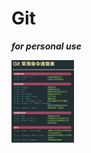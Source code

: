 # Git 

***for personal use***

<img src="https://github.com/asdbeen/git-test/blob/main/img/command%20note%201.jpg" width="100px">
